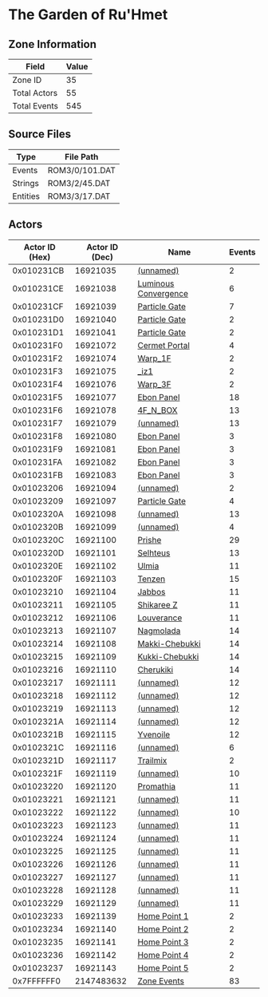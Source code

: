 # The Garden of Ru'Hmet

## Zone Information

| Field        |   Value |
|--------------|---------|
| Zone ID      |      35 |
| Total Actors |      55 |
| Total Events |     545 |

## Source Files

| Type     | File Path      |
|----------|----------------|
| Events   | ROM3/0/101.DAT |
| Strings  | ROM3/2/45.DAT  |
| Entities | ROM3/3/17.DAT  |

## Actors

| Actor ID (Hex)   |   Actor ID (Dec) | Name                                                             |   Events |
|------------------|------------------|------------------------------------------------------------------|----------|
| 0x010231CB       |         16921035 | [(unnamed)](./16921035/)                                         |        2 |
| 0x010231CE       |         16921038 | [Luminous Convergence](./16921038%20-%20Luminous%20Convergence/) |        6 |
| 0x010231CF       |         16921039 | [Particle Gate](./16921039%20-%20Particle%20Gate/)               |        7 |
| 0x010231D0       |         16921040 | [Particle Gate](./16921040%20-%20Particle%20Gate/)               |        2 |
| 0x010231D1       |         16921041 | [Particle Gate](./16921041%20-%20Particle%20Gate/)               |        2 |
| 0x010231F0       |         16921072 | [Cermet Portal](./16921072%20-%20Cermet%20Portal/)               |        4 |
| 0x010231F2       |         16921074 | [Warp_1F](./16921074%20-%20Warp_1F/)                             |        2 |
| 0x010231F3       |         16921075 | [_iz1](./16921075%20-%20_iz1/)                                   |        2 |
| 0x010231F4       |         16921076 | [Warp_3F](./16921076%20-%20Warp_3F/)                             |        2 |
| 0x010231F5       |         16921077 | [Ebon Panel](./16921077%20-%20Ebon%20Panel/)                     |       18 |
| 0x010231F6       |         16921078 | [4F_N_BOX](./16921078%20-%204F_N_BOX/)                           |       13 |
| 0x010231F7       |         16921079 | [(unnamed)](./16921079/)                                         |       13 |
| 0x010231F8       |         16921080 | [Ebon Panel](./16921080%20-%20Ebon%20Panel/)                     |        3 |
| 0x010231F9       |         16921081 | [Ebon Panel](./16921081%20-%20Ebon%20Panel/)                     |        3 |
| 0x010231FA       |         16921082 | [Ebon Panel](./16921082%20-%20Ebon%20Panel/)                     |        3 |
| 0x010231FB       |         16921083 | [Ebon Panel](./16921083%20-%20Ebon%20Panel/)                     |        3 |
| 0x01023206       |         16921094 | [(unnamed)](./16921094/)                                         |        2 |
| 0x01023209       |         16921097 | [Particle Gate](./16921097%20-%20Particle%20Gate/)               |        4 |
| 0x0102320A       |         16921098 | [(unnamed)](./16921098/)                                         |       13 |
| 0x0102320B       |         16921099 | [(unnamed)](./16921099/)                                         |        4 |
| 0x0102320C       |         16921100 | [Prishe](./16921100%20-%20Prishe/)                               |       29 |
| 0x0102320D       |         16921101 | [Selhteus](./16921101%20-%20Selhteus/)                           |       13 |
| 0x0102320E       |         16921102 | [Ulmia](./16921102%20-%20Ulmia/)                                 |       11 |
| 0x0102320F       |         16921103 | [Tenzen](./16921103%20-%20Tenzen/)                               |       15 |
| 0x01023210       |         16921104 | [Jabbos](./16921104%20-%20Jabbos/)                               |       11 |
| 0x01023211       |         16921105 | [Shikaree Z](./16921105%20-%20Shikaree%20Z/)                     |       11 |
| 0x01023212       |         16921106 | [Louverance](./16921106%20-%20Louverance/)                       |       11 |
| 0x01023213       |         16921107 | [Nagmolada](./16921107%20-%20Nagmolada/)                         |       14 |
| 0x01023214       |         16921108 | [Makki-Chebukki](./16921108%20-%20Makki-Chebukki/)               |       14 |
| 0x01023215       |         16921109 | [Kukki-Chebukki](./16921109%20-%20Kukki-Chebukki/)               |       14 |
| 0x01023216       |         16921110 | [Cherukiki](./16921110%20-%20Cherukiki/)                         |       14 |
| 0x01023217       |         16921111 | [(unnamed)](./16921111/)                                         |       12 |
| 0x01023218       |         16921112 | [(unnamed)](./16921112/)                                         |       12 |
| 0x01023219       |         16921113 | [(unnamed)](./16921113/)                                         |       12 |
| 0x0102321A       |         16921114 | [(unnamed)](./16921114/)                                         |       12 |
| 0x0102321B       |         16921115 | [Yvenoile](./16921115%20-%20Yvenoile/)                           |       12 |
| 0x0102321C       |         16921116 | [(unnamed)](./16921116/)                                         |        6 |
| 0x0102321D       |         16921117 | [Trailmix](./16921117%20-%20Trailmix/)                           |        2 |
| 0x0102321F       |         16921119 | [(unnamed)](./16921119/)                                         |       10 |
| 0x01023220       |         16921120 | [Promathia](./16921120%20-%20Promathia/)                         |       11 |
| 0x01023221       |         16921121 | [(unnamed)](./16921121/)                                         |       11 |
| 0x01023222       |         16921122 | [(unnamed)](./16921122/)                                         |       10 |
| 0x01023223       |         16921123 | [(unnamed)](./16921123/)                                         |       11 |
| 0x01023224       |         16921124 | [(unnamed)](./16921124/)                                         |       11 |
| 0x01023225       |         16921125 | [(unnamed)](./16921125/)                                         |       11 |
| 0x01023226       |         16921126 | [(unnamed)](./16921126/)                                         |       11 |
| 0x01023227       |         16921127 | [(unnamed)](./16921127/)                                         |       11 |
| 0x01023228       |         16921128 | [(unnamed)](./16921128/)                                         |       11 |
| 0x01023229       |         16921129 | [(unnamed)](./16921129/)                                         |       11 |
| 0x01023233       |         16921139 | [Home Point 1](./16921139%20-%20Home%20Point%201/)               |        2 |
| 0x01023234       |         16921140 | [Home Point 2](./16921140%20-%20Home%20Point%202/)               |        2 |
| 0x01023235       |         16921141 | [Home Point 3](./16921141%20-%20Home%20Point%203/)               |        2 |
| 0x01023236       |         16921142 | [Home Point 4](./16921142%20-%20Home%20Point%204/)               |        2 |
| 0x01023237       |         16921143 | [Home Point 5](./16921143%20-%20Home%20Point%205/)               |        2 |
| 0x7FFFFFF0       |       2147483632 | [Zone Events](./Zone%20Events/)                                  |       83 |